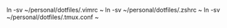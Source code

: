 ln -sv ~/personal/dotfiles/.vimrc ~
ln -sv ~/personal/dotfiles/.zshrc ~
ln -sv ~/personal/dotfiles/.tmux.conf ~
